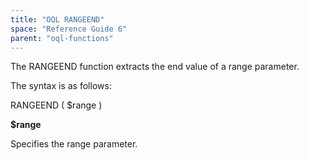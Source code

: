 ```yaml
---
title: "OQL RANGEEND"
space: "Reference Guide 6"
parent: "oql-functions"
---
```



The RANGEEND function extracts the end value of a range parameter.

The syntax is as follows:

RANGEEND ( $range )

**$range**

Specifies the range parameter.
